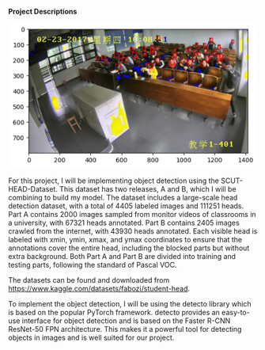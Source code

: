 **Project Descriptions**

![alt](head_detection.png)

For this project, I will be implementing object detection using the SCUT-HEAD-Dataset. This dataset has two releases, A and B, which I will be combining to build my model. The dataset includes a large-scale head detection dataset, with a total of 4405 labeled images and 111251 heads. Part A contains 2000 images sampled from monitor videos of classrooms in a university, with 67321 heads annotated. Part B contains 2405 images crawled from the internet, with 43930 heads annotated. Each visible head is labeled with xmin, ymin, xmax, and ymax coordinates to ensure that the annotations cover the entire head, including the blocked parts but without extra background. Both Part A and Part B are divided into training and testing parts, following the standard of Pascal VOC.

The datasets can be found and downloaded from https://www.kaggle.com/datasets/fabozi/student-head.

To implement the object detection, I will be using the detecto library which is based on the popular PyTorch framework. detecto provides an easy-to-use interface for object detection and is based on the Faster R-CNN ResNet-50 FPN architecture. This makes it a powerful tool for detecting objects in images and is well suited for our project.